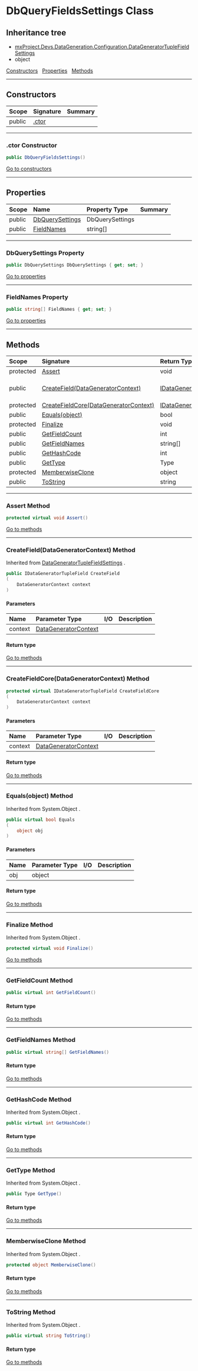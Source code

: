 ﻿


# DbQueryFieldsSettings Class










## Inheritance tree
* [mxProject.Devs.DataGeneration.Configuration.DataGeneratorTupleFieldSettings](../mxProject.Devs.DataGeneration.Configuration/DataGeneratorTupleFieldSettings.md)
* object

[Constructors](#Constructors)&nbsp;&nbsp;
[Properties](#Properties)&nbsp;&nbsp;
[Methods](#Methods)&nbsp;&nbsp;

---
## Constructors
|Scope|Signature|Summary|
|:--|:--|:--|
| public | [.ctor](#ctor-constructor) |  |
---
### .ctor Constructor


```c#
public DbQueryFieldsSettings()
```

[Go to constructors](#Constructors)


---
## Properties
|Scope|Name|Property Type|Summary|
|:--|:--|:--|:--|
| public | [DbQuerySettings](#dbquerysettings-property) | DbQuerySettings |  |
| public | [FieldNames](#fieldnames-property) | string[] |  |
---
### DbQuerySettings Property


```c#
public DbQuerySettings DbQuerySettings { get; set; }
```

[Go to properties](#Properties)

---
### FieldNames Property


```c#
public string[] FieldNames { get; set; }
```

[Go to properties](#Properties)




---
## Methods
|Scope|Signature|Return Type|Summary|
|:--|:--|:--|:--|
| protected | [Assert](#assert-method) | void |  |
| public | [CreateField(DataGeneratorContext)](#createfielddatageneratorcontext-method) | [IDataGeneratorTupleField](../mxProject.Devs.DataGeneration/IDataGeneratorTupleField.md) | Inherited from  [DataGeneratorTupleFieldSettings](../mxProject.Devs.DataGeneration.Configuration/DataGeneratorTupleFieldSettings.md) . |
| protected | [CreateFieldCore(DataGeneratorContext)](#createfieldcoredatageneratorcontext-method) | [IDataGeneratorTupleField](../mxProject.Devs.DataGeneration/IDataGeneratorTupleField.md) |  |
| public | [Equals(object)](#equalsobject-method) | bool | Inherited from  System.Object . |
| protected | [Finalize](#finalize-method) | void | Inherited from  System.Object . |
| public | [GetFieldCount](#getfieldcount-method) | int |  |
| public | [GetFieldNames](#getfieldnames-method) | string[] |  |
| public | [GetHashCode](#gethashcode-method) | int | Inherited from  System.Object . |
| public | [GetType](#gettype-method) | Type | Inherited from  System.Object . |
| protected | [MemberwiseClone](#memberwiseclone-method) | object | Inherited from  System.Object . |
| public | [ToString](#tostring-method) | string | Inherited from  System.Object . |
---
### Assert Method


```c#
protected virtual void Assert()
```

[Go to methods](#Methods)

---
### CreateField(DataGeneratorContext) Method

Inherited from  [DataGeneratorTupleFieldSettings](../mxProject.Devs.DataGeneration.Configuration/DataGeneratorTupleFieldSettings.md) .
```c#
public IDataGeneratorTupleField CreateField
(
	DataGeneratorContext context
)
```
#### Parameters
|Name|Parameter Type|I/O|Description|
|:--|:--|:-:|:--|
| context | [DataGeneratorContext](../mxProject.Devs.DataGeneration/DataGeneratorContext.md) |  |  |
#### Return type


[Go to methods](#Methods)

---
### CreateFieldCore(DataGeneratorContext) Method


```c#
protected virtual IDataGeneratorTupleField CreateFieldCore
(
	DataGeneratorContext context
)
```
#### Parameters
|Name|Parameter Type|I/O|Description|
|:--|:--|:-:|:--|
| context | [DataGeneratorContext](../mxProject.Devs.DataGeneration/DataGeneratorContext.md) |  |  |
#### Return type


[Go to methods](#Methods)

---
### Equals(object) Method

Inherited from  System.Object .
```c#
public virtual bool Equals
(
	object obj
)
```
#### Parameters
|Name|Parameter Type|I/O|Description|
|:--|:--|:-:|:--|
| obj | object |  |  |
#### Return type


[Go to methods](#Methods)

---
### Finalize Method

Inherited from  System.Object .
```c#
protected virtual void Finalize()
```

[Go to methods](#Methods)

---
### GetFieldCount Method


```c#
public virtual int GetFieldCount()
```
#### Return type


[Go to methods](#Methods)

---
### GetFieldNames Method


```c#
public virtual string[] GetFieldNames()
```
#### Return type


[Go to methods](#Methods)

---
### GetHashCode Method

Inherited from  System.Object .
```c#
public virtual int GetHashCode()
```
#### Return type


[Go to methods](#Methods)

---
### GetType Method

Inherited from  System.Object .
```c#
public Type GetType()
```
#### Return type


[Go to methods](#Methods)

---
### MemberwiseClone Method

Inherited from  System.Object .
```c#
protected object MemberwiseClone()
```
#### Return type


[Go to methods](#Methods)

---
### ToString Method

Inherited from  System.Object .
```c#
public virtual string ToString()
```
#### Return type


[Go to methods](#Methods)



